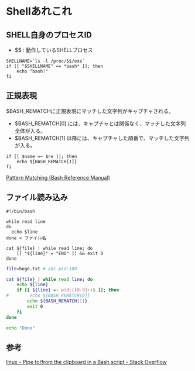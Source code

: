 # Shellあれこれ

## SHELL自身のプロセスID

- $$ : 動作しているSHELLプロセス

``` shell title="PIDからシェル名を判定する"
SHELLNAME=`ls -l /proc/$$/exe`
if [[ "$SHELLNAME" == *bash* ]]; then
    echo "bash!"
fi
```

## 正規表現

$BASH_REMATCHに正規表現にマッチした文字列がキャプチャされる。
- $BASH_REMATCH[0] には、キャプチャとは関係なく、マッチした文字列全体が入る。
- $BASH_REMATCH[1] 以降には、キャプチャした順番で、マッチした文字列が入る。

```shell
if [[ $name =~ $re ]]; then
    echo ${BASH_REMATCH[1]}
fi
```

[Pattern Matching (Bash Reference Manual)](https://www.gnu.org/software/bash/manual/html_node/Pattern-Matching.html)

## ファイル読み込み

```shell
#!/bin/bash

while read line
do
  echo $line
done < ファイル名
```

```shell title="break pattern"
cat ${file} | while read line; do
    [[ "${line}" = "END" ]] && exit 0
done
```

```bash title="ファイルからpid:100の数字部分を読み込む"
file=hoge.txt # abc pid:100

cat ${file} | while read line; do
    echo ${line}
    if [[ ${line} =~ pid:([0-9]+)$ ]]; then
#        echo ${BASH_REMATCH[0]}
        echo ${BASH_REMATCH[1]}
        exit 0
    fi
done

echo "Done"
```

## 参考

[linux - Pipe to/from the clipboard in a Bash script - Stack Overflow](https://stackoverflow.com/questions/749544/pipe-to-from-the-clipboard-in-a-bash-script)
